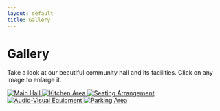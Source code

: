 ```yaml
---
layout: default
title: Gallery
---
```


<div class="gallery-section">
  <h1>Gallery</h1>
  <p>Take a look at our beautiful community hall and its facilities. Click on any image to enlarge it.</p>

  <div class="gallery-grid">
    <a href="{{ site.baseurl }}images/thehall.jpg" target="_blank">
      <img src="{{ site.baseurl }}images/thehall.jpg" alt="Main Hall">
    </a>
    <a href="{{ site.baseurl }}images/thehall.jpg" target="_blank">
      <img src="{{ site.baseurl }}images/thehall.jpg" alt="Kitchen Area">
    </a>
    <a href="{{ site.baseurl }}images/thehall.jpg" target="_blank">
      <img src="{{ site.baseurl }}images/thehall.jpg" alt="Seating Arrangement">
    </a>
    <a href="{{ site.baseurl }}images/thehall.jpg" target="_blank">
      <img src="{{ site.baseurl }}images/thehall.jpg" alt="Audio-Visual Equipment">
    </a>
    <a href="{{ site.baseurl }}images/thehall.jpg" target="_blank">
      <img src="{{ site.baseurl }}images/thehall.jpg" alt="Parking Area">
    </a>
  </div>
</div>
